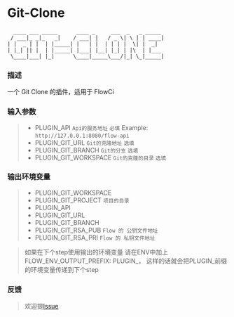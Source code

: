 # Git-Clone

```
  ____ ___ _____      ____ _     ___  _   _ _____
 / ___|_ _|_   _|    / ___| |   / _ \| \ | | ____|
| |  _ | |  | |_____| |   | |  | | | |  \| |  _|
| |_| || |  | |_____| |___| |__| |_| | |\  | |___
 \____|___| |_|      \____|_____\___/|_| \_|_____|

```

### 描述
一个 Git Clone 的插件，适用于 FlowCi

### 输入参数
>- PLUGIN_API `Api的服务地址` `必填` Example: `http://127.0.0.1:8080/flow-api`
>- PLUGIN_GIT_URL `Git的克隆地址` `选填`
>- PLUGIN_GIT_BRANCH `Git的分支` `选填`
>- PLUGIN_GIT_WORKSPACE `Git的克隆的目录` `选填`

### 输出环境变量
>- PLUGIN_GIT_WORKSPACE
>- PLUGIN_GIT_PROJECT `项目的目录`
>- PLUGIN_API
>- PLUGIN_GIT_URL
>- PLUGIN_GIT_BRANCH
>- PLUGIN_GIT_RSA_PUB `Flow 的 公钥文件地址`
>- PLUGIN_GIT_RSA_PRI `Flow 的 私钥文件地址`

>如果在下个step使用输出的环境变量 请在ENV中加上 FLOW_ENV_OUTPUT_PREFIX: PLUGIN_， 这样的话就会把PLUGIN_前缀的环境变量传递到下个step
### 反馈
> 欢迎提[Issue](https://github.com/FlowCI/plugin-gitclone/issues)